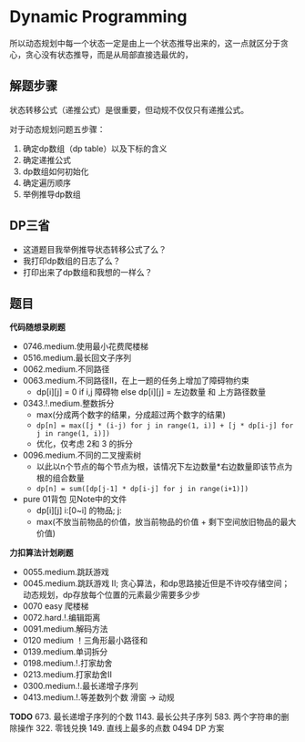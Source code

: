 # Dynamic Programming

所以动态规划中每一个状态一定是由上一个状态推导出来的，这一点就区分于贪心，贪心没有状态推导，而是从局部直接选最优的，

## 解题步骤

状态转移公式（递推公式）是很重要，但动规不仅仅只有递推公式。

对于动态规划问题五步骤：

1. 确定dp数组（dp table）以及下标的含义
2. 确定递推公式
3. dp数组如何初始化
4. 确定遍历顺序
5. 举例推导dp数组

## DP三省

- 这道题目我举例推导状态转移公式了么？
- 我打印dp数组的日志了么？
- 打印出来了dp数组和我想的一样么？


## 题目

**代码随想录刷题**
- 0746.medium.使用最小花费爬楼梯
- 0516.medium.最长回文子序列
- 0062.medium.不同路径
- 0063.medium.不同路径II，在上一题的任务上增加了障碍物约束
    - dp[i][j] = 0 if i,j 障碍物 else dp[i][j] = 左边数量 和 上方路径数量
- 0343.!.medium.整数拆分 
    - max(分成两个数字的结果，分成超过两个数字的结果)
    - `dp[n] = max([j * (i-j) for j in range(1, i)] + [j * dp[i-j] for j in range(1, i)])`
    - 优化，仅考虑 2和 3 的拆分
- 0096.medium.不同的二叉搜索树
    - 以此以n个节点的每个节点为根，该情况下左边数量*右边数量即该节点为根的组合数量
    - `dp[n] = sum([dp[j-1] * dp[i-j] for j in range(i+1)])`
- pure 01背包 见Note中的文件
    - dp[i][j]  i:[0~i] 的物品; j: 
    - max(不放当前物品的价值，放当前物品的价值 + 剩下空间放旧物品的最大价值)

**力扣算法计划刷题**
- 0055.medium.跳跃游戏
- 0045.medium.跳跃游戏 II; 贪心算法，和dp思路接近但是不许咬存储空间；动态规划，dp存放每个位置的元素最少需要多少步
- 0070 easy 爬楼梯
- 0072.hard.!.编辑距离
- 0091.medium.解码方法
- 0120 medium ！三角形最小路径和
- 0139.medium.单词拆分
- 0198.medium.!.打家劫舍
- 0213.medium.打家劫舍II
- 0300.medium.!.最长递增子序列
- 0413.medium.!.等差数列个数  滑窗 -> 动规

**TODO**
673. 最长递增子序列的个数
1143. 最长公共子序列
583. 两个字符串的删除操作
322. 零钱兑换
149. 直线上最多的点数
0494  DP 方案